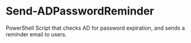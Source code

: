 # Send-ADPasswordReminder
PowerShell Script that checks AD for password expiration, and sends a reminder email to users. 
